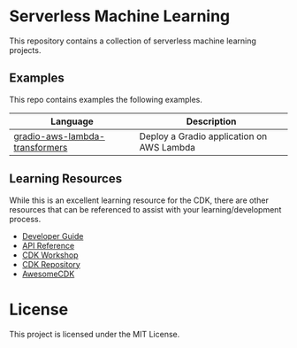 # Serverless Machine Learning 

This repository contains a collection of serverless machine learning projects.


## Examples
This repo contains examples the following examples. 

| Language                                                                                                 | Description                               |
| -------------------------------------------------------------------------------------------------------- | ----------------------------------------- |
| [gradio-aws-lambda-transformers](https://github.com/aws-samples/aws-cdk-examples/tree/master/typescript) | Deploy a Gradio application on AWS Lambda |


## Learning Resources

While this is an excellent learning resource for the CDK, there are other resources that can be referenced to assist with your learning/development process.

- [Developer Guide](https://docs.aws.amazon.com/cdk/latest/guide/home.html)
- [API Reference](https://docs.aws.amazon.com/cdk/api/latest/docs/aws-construct-library.html)
- [CDK Workshop](https://cdkworkshop.com/)
- [CDK Repository](https://github.com/aws/aws-cdk)
- [AwesomeCDK](https://github.com/kolomied/awesome-cdk)

# License 

This project is licensed under the MIT License.